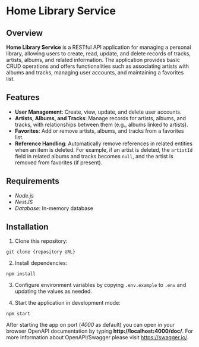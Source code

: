 # Home Library Service

## Overview

**Home Library Service** is a RESTful API application for managing a personal library, allowing users to create, read, update, and delete records of tracks, artists, albums, and related information. The application provides basic CRUD operations and offers functionalities such as associating artists with albums and tracks, managing user accounts, and maintaining a favorites list.

## Features

- **User Management**: Create, view, update, and delete user accounts.
- **Artists, Albums, and Tracks**: Manage records for artists, albums, and tracks, with relationships between them (e.g., albums linked to artists).
- **Favorites**: Add or remove artists, albums, and tracks from a favorites list.
- **Reference Handling**: Automatically remove references in related entities when an item is deleted. For example, if an artist is deleted, the `artistId` field in related albums and tracks becomes `null`, and the artist is removed from favorites (if present).

## Requirements

- _Node.js_
- _NestJS_
- _Database_: In-memory database

## Installation

1. Clone this repository:

```
git clone {repository URL}
```

2. Install dependencies:

```
npm install
```

3. Configure environment variables by copying `.env.example` to `.env` and updating the values as needed.

4. Start the application in development mode:

```
npm start
```

After starting the app on port (_4000_ as default) you can open in your browser OpenAPI documentation by typing **http://localhost:4000/doc/**.
For more information about OpenAPI/Swagger please visit https://swagger.io/.
